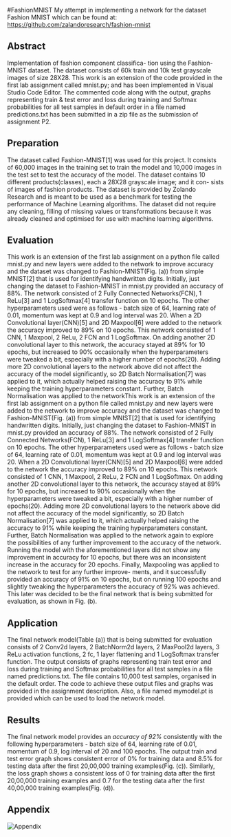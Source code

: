 #FashionMNIST
My attempt in implementing a network for the dataset Fashion MNIST 
which can be found at: https://github.com/zalandoresearch/fashion-mnist

## Abstract
Implementation of fashion component classifica- tion using the Fashion-MNIST dataset. The dataset consists of 60k train and 10k test grayscale images of size 28X28. This work is an extension of the code provided in the first lab assignment called mnist.py; and has been implemented in Visual Studio Code Editor. The commented code along with the output, graphs representing train & test error and loss during training and Softmax probabilities for all test samples in default order in a file named predictions.txt has been submitted in a zip file as the submission of assignment P2.

## Preparation
The dataset called Fashion-MNIST[1] was used for this project. It consists of 60,000 images in the training set to train the model and 10,000 images in the test set to test the accuracy of the model. The dataset contains 10 different products(classes), each a 28X28 grayscale image; and it con- sists of images of fashion products. The dataset is provided by Zolando Research and is meant to be used as a benchmark for testing the performance of Machine Learning algorithms. The dataset did not require any cleaning, filling of missing values or transformations because it was already cleaned and optimised for use with machine learning algorithms.

## Evaluation
This work is an extension of the first lab assignment on a python file called mnist.py and new layers were added to the network to improve accuracy and the dataset was changed to Fashion-MNIST(Fig. (a)) from simple MNIST[2] that is used for identifying handwritten digits. Initially, just changing the dataset to Fashion-MNIST in mnist.py provided an accuracy of 88%. The network consisted of 2 Fully Connected Networks(FCN), 1 ReLu[3] and 1 LogSoftmax[4] transfer function on 10 epochs. The other hyperparameters used were as follows - batch size of 64, learning rate of 0.01, momentum was kept at 0.9 and log interval was 20. When a 2D Convolutional layer(CNN)[5] and 2D Maxpool[6] were added to the network the accuracy improved to 89% on 10 epochs. This network consisted of 1 CNN, 1 Maxpool, 2 ReLu, 2 FCN and 1 LogSoftmax. On adding another 2D convolutional layer to this network, the accuracy stayed at 89% for 10 epochs, but increased to 90% occasionally when the hyperparameters were tweaked a bit, especially with a higher number of epochs(20). Adding more 2D convolutional layers to the network above did not affect the accuracy of the model significantly, so 2D Batch Normalisation[7] was applied to it, which actually helped raising the accuracy to 91% while keeping the training hyperparameters constant. Further, Batch Normalisation was applied to the networkThis work is an extension of the first lab assignment on a python file called mnist.py and new layers were added to the network to improve accuracy and the dataset was changed to Fashion-MNIST(Fig. (a)) from simple MNIST[2] that is used for identifying handwritten digits. Initially, just changing the dataset to Fashion-MNIST in mnist.py provided an accuracy of 88%. The network consisted of 2 Fully Connected Networks(FCN), 1 ReLu[3] and 1 LogSoftmax[4] transfer function on 10 epochs. The other hyperparameters used were as follows - batch size of 64, learning rate of 0.01, momentum was kept at 0.9 and log interval was 20. When a 2D Convolutional layer(CNN)[5] and 2D Maxpool[6] were added to the network the accuracy improved to 89% on 10 epochs. This network consisted of 1 CNN, 1 Maxpool, 2 ReLu, 2 FCN and 1 LogSoftmax. On adding another 2D convolutional layer to this network, the accuracy stayed at 89% for 10 epochs, but increased to 90% occasionally when the hyperparameters were tweaked a bit, especially with a higher number of epochs(20). Adding more 2D convolutional layers to the network above did not affect the accuracy of the model significantly, so 2D Batch Normalisation[7] was applied to it, which actually helped raising the accuracy to 91% while keeping the training hyperparameters constant. Further, Batch Normalisation was applied to the network again to explore the possibilities of any further improvement to the accuracy of the network. Running the model with the aforementioned layers did not show any improvement in accuracy for 10 epochs, but there was an inconsistent increase in the accuracy for 20 epochs. Finally, Maxpooling was applied to the network to test for any further improve- ments, and it successfully provided an accuracy of 91% on 10 epochs, but on running 100 epochs and slightly tweaking the hyperparameters the accuracy of 92% was achieved. This later was decided to be the final network that is being submitted for evaluation, as shown in Fig. (b).

## Application
The final network model(Table (a)) that is being submitted for evaluation consists of 2 Conv2d layers, 2 BatchNorm2d layers, 2 MaxPool2d layers, 3 ReLu activation functions, 2 fc, 1 layer flattening and 1 LogSoftmax transfer function. The output consists of graphs representing train test error and loss during training and Softmax probabilities for all test samples in a file named predictions.txt. The file contains 10,000 test samples, organised in the default order. The code to achieve these output files and graphs was provided in the assignment description. Also, a file named mymodel.pt is provided which can be used to load the network model.

## Results
The final network model provides an _accuracy of 92%_ consistently with the following hyperparameters - batch size of 64, learning rate of 0.01, momentum of 0.9, log interval of 20 and 100 epochs. The output train and test error graph shows consistent error of 0% for training data and 8.5% for testing data after the first 20,00,000 training examples(Fig. (c)). Similarly, the loss graph shows a consistent loss of 0 for training data after the first 20,00,000 training examples and 0.7 for the testing data after the first 40,00,000 training examples(Fig. (d)).

## Appendix
![Appendix](https://imgur.com/zS4v9Hd)
